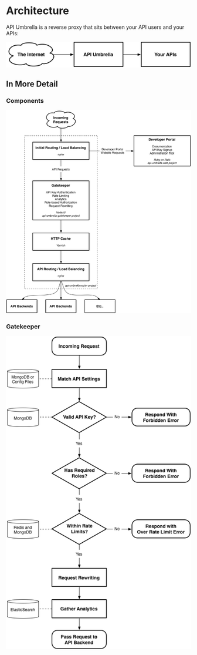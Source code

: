 # Architecture

API Umbrella is a reverse proxy that sits between your API users and your APIs:

![](../images/overview.png)

## In More Detail

### Components

![](../images/router.png)

### Gatekeeper

![](../images/gatekeeper.png)
